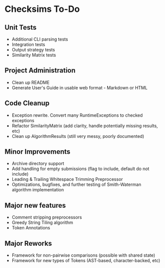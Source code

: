 Checksims To-Do
===============

Unit Tests
----------
- Additional CLI parsing tests
- Integration tests
- Output strategy tests
- Similarity Matrix tests

Project Administration
----------------------
- Clean up README
- Generate User's Guide in usable web format - Markdown or HTML

Code Cleanup
------------
- Exception rewrite. Convert many RuntimeExceptions to checked exceptions
- Refactor SimilarityMatrix (add clarity, handle potentially missing results, etc)
- Clean up AlgorithmResults (still very messy, poorly documented)

Minor Improvements
------------------
- Archive directory support
- Add handling for empty submissions (flag to include, default do not include)
- Leading & Trailing Whitespace Trimming Preprocessor
- Optimizations, bugfixes, and further testing of Smith-Waterman algorithm implementation

Major new features
------------------
- Comment stripping preprocessors
- Greedy String Tiling algorithm
- Token Annotations

Major Reworks
-------------
- Framework for non-pairwise comparisons (possible with shared state)
- Framework for new types of Tokens (AST-based, character-backed, etc)
